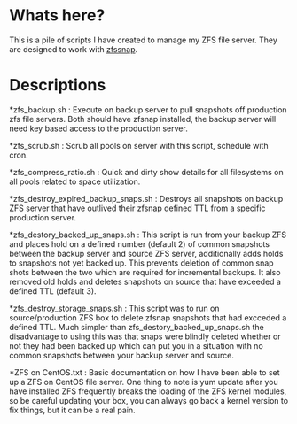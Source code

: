 # Whats here?
This is a pile of scripts I have created to manage my ZFS file server. They are designed to work with [zfssnap](https://github.com/zfsnap/zfsnap).

# Descriptions
*zfs_backup.sh : Execute on backup server to pull snapshots off production zfs file servers.  Both should have zfsnap installed, the backup server will need key based access to the production server.  

*zfs_scrub.sh : Scrub all pools on server with this script, schedule with cron.  

*zfs_compress_ratio.sh : Quick and dirty show details for all filesystems on all pools related to space utilization.  

*zfs_destroy_expired_backup_snaps.sh : Destroys all snapshots on backup ZFS server that have outlived their zfsnap defined TTL from a specific production server.  

*zfs_destory_backed_up_snaps.sh : This script is run from your backup ZFS and places hold on a defined number (default 2) of common snapshots between the backup server and source ZFS server, additionally adds holds to snapshots not yet backed up.  This prevents deletion of common snap shots between the two which are required for incremental backups. It also removed old holds and deletes snapshots on source that have exceeded a defined TTL (default 3).  

*zfs_destroy_storage_snaps.sh : This script was to run on source/production ZFS box to delete zfsnap snapshots that had excceded a defined TTL. Much simpler than zfs_destory_backed_up_snaps.sh the disadvantage to using this was that snaps were blindly deleted whether or not they had been backed up which can put you in a situation with no common snapshots between your backup server and source.  

*ZFS on CentOS.txt : Basic documentation on how I have been able to set up a ZFS on CentOS file server.  One thing to note is yum update after you have installed ZFS frequently breaks the loading of the ZFS kernel modules, so be careful updating your box, you can always go back a kernel version to fix things, but it can be a real pain.  

